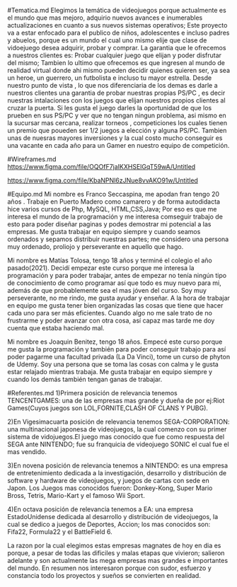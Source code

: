 #Tematica.md
Elegimos la temática de videojuegos porque actualmente es el mundo que mas mejoro, adquirio nuevos avances e inumerables actualizaciones en cuanto a sus nuevos sistemas operativos; Este proyecto va a estar enfocado para el publico de niños, adolescentes e incluso padres y abuelos, porque es un mundo el cual uno mismo elije que clase de vidoejuego desea adquirir, probar y comprar.
La garantia que le ofrecemos a nuestros clientes es: Probar cualquier juego que elijan y poder disfrutar del mismo; Tambien lo ultimo que ofrecemos es que ingresen al mundo de realidad virtual donde ahi mismo pueden decidir quienes quieren ser, ya sea un heroe, un guerrero, un futbolista e incluso tu mayor estrella.
Desde nuestro punto de vista , lo que nos diferenciaria de los demas es darle a nuestros clientes una garantia de probar nuestras propias PS/PC , es decir nuestras intalaciones con los juegos que elijan nuestros propios clientes al cruzar la puerta. Si les gusta el juego darles la oportunidad de que los prueben en sus PS/PC y ver que no tengan ningun problema, asi mismo en la sucursar mas cercana, realizar torneos , competiciones los cuales tienen un premio que poueden ser 1/2 juegos a elección y alguna PS/PC. Tambien unas de nuesras mayores inversiones y la cual costo mucho conseguir es una vacante en cada año para un Gamer en nuestro equipo de competición. 

#Wireframes.md
https://www.figma.com/file/OQOfF7jaIKXHSElGqT59wA/Untitled

https://www.figma.com/file/KbaNPNl6zJNue8vvAKO91w/Untitled

#Equipo.md
Mi nombre es Franco Seccaspina, me apodan fran tengo 20 años . Trabaje en Puerto Madero como camarero y de forma autodidacta hice varios cursos de Php, MySQL, HTML,CSS,Java; Por eso es que me interesa el mundo de la programación y me interesa comseguir trabajo de esto para poder diseñar paginas y podes demostrar mi potencial a las empresas. Me gusta trabajar en equipo siempre y cuando seamos ordenados y sepamos distribuir nuestras partes; me considero una persona muy ordenado, proliojo y perseverante en aquello que hago.

Mi nombre es Matías Tolosa, tengo 18 años y terminé el colegio el año pasado(2021). Decidí empezar este curso porque me interesa la programación y para poder trabajar, antes de empezar no tenía ningún tipo de conocimiento de como programar así que todo es muy nuevo para mi, además de que probablemente sea el mas jóven del curso. Soy muy perseverante, no me rindo, me gusta ayudar y enseñar. A la hora de trabajar en equipo me gusta tener bien organizadas las cosas que tiene que hacer cada uno para ser más eficientes. Cuando algo no me sale trato de no frustrarme y poder avanzar con otra cosa, así capaz mas tarde me doy cuenta que estaba haciendo mal.

Mi nombre es Joaquin Benitez, tengo 18 años. Empecé este curso porque me gusta la programación y también para poder conseguir trabajo para así poder pagarme una facultad privada (La Da Vinci), tome un curso de phyton de Udemy. Soy una persona que se toma las cosas con calma y le gusta estar relajado mientras trabaja. Me gusta trabajar en equipo siempre y cuando los demás también tengan ganas de trabajar.

#Referentes.md
1)Primera posición de relevancia tenemos TENCENTGAMES: una de las empresas mas grande y dueña de por ej:Riot Games(Cuyos juegos son LOL,FORNITE,CLASH OF CLANS Y PUBG).

2)En Vigesimacuarta posición de relevancia tenemos SEGA-CORPORATION: una multinacional japonesa de videojuegos, la cual comenzo con su primer sistema de vidojuegos.El juego mas conocido que fue como respuesta del SEGA ante NINTENDO; fue su franquicia de videojuego SONIC el cual fue el mas vendido.

3)En novena posición de relevancia tenemos a NINTENDO: es una empresa de entretenimiento dedicada a la investigación, desarrollo y distribución de software y hardware de videojuegos, y juegos de cartas con sede en Japon. Los Juegos mas conocidos fueron: Donkey-Kong, Super Mario Bross, Tetris, Mario-Kart y el famoso Wii Sport.

4)En octava posición de relevancia tenemos a EA: una empresa EstadoUnidense dedicada al desarrollo y distribución de videojuegos, la cual se dedico a juegos de Deportes, Accion; los mas conocidos son: Fifa22, Formula22 y el BattleField 6.

La razon por la cual elegimos estas empresas magnates de hoy en dia es porque, a pesar de todas las dificiles y malas etapas que vivieron; salieron adelante y son actualmente las mega empresas mas grandes e importantes del mundo. En resumen nos interesaron porque con sudor, esfuerzo y constancia todo los proyectos y sueños se convierten en realidad.
